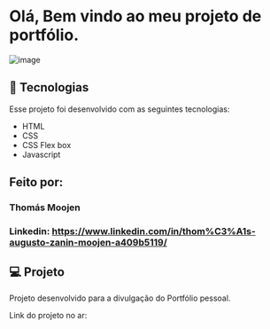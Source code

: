 # Olá, Bem vindo ao meu projeto de portfólio.
![image](https://github.com/Vaamiv/Portf-lio-atualizado/assets/141252347/f6ee5b46-ed04-4819-872f-1b89c458608c)

## 🚀 Tecnologias

Esse projeto foi desenvolvido com as seguintes tecnologias:

- HTML
- CSS
- CSS Flex box
- Javascript

## Feito por:

### Thomás Moojen

### Linkedin: https://www.linkedin.com/in/thom%C3%A1s-augusto-zanin-moojen-a409b5119/


## 💻 Projeto

Projeto desenvolvido para a divulgação do Portfólio pessoal.

Link do projeto no ar:
